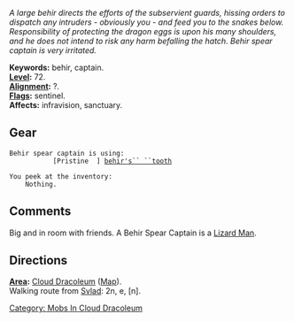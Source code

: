 *A large behir directs the efforts of the subservient guards, hissing
orders to dispatch any intruders - obviously you - and feed you to the
snakes below. Responsibility of protecting the dragon eggs is upon his
many shoulders, and he does not intend to risk any harm befalling the
hatch. Behir spear captain is very irritated.*

**Keywords:** behir, captain.  
**[Level](Level.md "wikilink"):** 72.  
**[Alignment](Alignment.md "wikilink"):** ?.  
**[Flags](:Category:_Mob_Types.md "wikilink"):** sentinel.  
**Affects:** infravision, sanctuary.  

## Gear

`Behir spear captain is using:`  
<wielded>`           [Pristine  ] `[`behir's`` ``tooth`](Behir's_Tooth.md "wikilink")

`You peek at the inventory:`  
`    Nothing.`

## Comments

Big and in room with friends. A Behir Spear Captain is a [Lizard
Man](Lizard_Man "wikilink").

## Directions

**[Area](:Category:_Areas.md "wikilink"):** [Cloud
Dracoleum](:Category:_Cloud_Dracoleum.md "wikilink")
([Map](Cloud_Dracoleum_Map.md "wikilink")).  
Walking route from [Svlad](Svlad_The_Very_Burly.md "wikilink"): 2n, e,
\[n\].  

[Category: Mobs In Cloud
Dracoleum](Category:_Mobs_In_Cloud_Dracoleum "wikilink")
